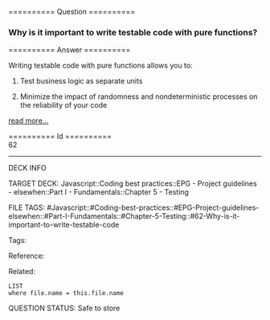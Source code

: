 ========== Question ==========  

### Why is it important to write testable code with pure functions?  

========== Answer ==========  

Writing testable code with pure functions allows you to:

1. Test business logic as separate units

2. Minimize the impact of randomness and nondeterministic processes on the reliability of your code

[read more...](https://medium.com/javascript-scene/tdd-the-rite-way-53c9b46f45e3)

========== Id ==========  
62

---

DECK INFO

TARGET DECK: Javascript::Coding best practices::EPG - Project guidelines - elsewhen::Part I - Fundamentals::Chapter 5 - Testing

FILE TAGS: #Javascript::#Coding-best-practices::#EPG-Project-guidelines-elsewhen::#Part-I-Fundamentals::#Chapter-5-Testing::#62-Why-is-it-important-to-write-testable-code

Tags:

Reference:

Related:

```dataview
LIST
where file.name = this.file.name
````
QUESTION STATUS: Safe to store
